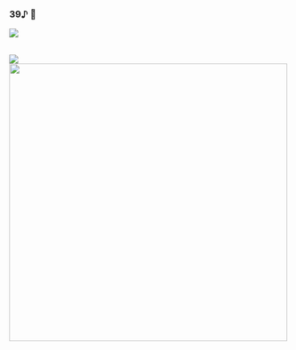 ### 39♪ 👋




<img src="https://github-readme-stats.vercel.app/api/top-langs/?username=Regulus0811&layout=compact">  <br>

<br>

<img src="https://github-readme-stats.vercel.app/api?username=Regulus0811&show_icons=true">

<br>

<img src="https://github.com/Regulus0811/Regulus0811/assets/121006576/a133eafb-c692-4789-bc75-1132ded256d1.gif" width=500px>

<!--
**Regulus0811/Regulus0811** is a ✨ _special_ ✨ repository because its `README.md` (this file) appears on your GitHub profile.

Here are some ideas to get you started:

- 🔭 I’m currently working on ...
- 🌱 I’m currently learning ...
- 👯 I’m looking to collaborate on ...
- 🤔 I’m looking for help with ...
- 💬 Ask me about ...
- 📫 How to reach me: ...
- 😄 Pronouns: ...
- ⚡ Fun fact: ...
-->
